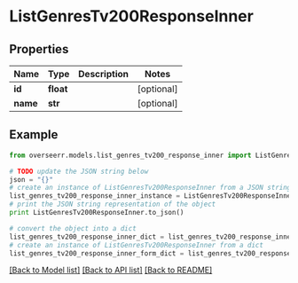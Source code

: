 # ListGenresTv200ResponseInner


## Properties
Name | Type | Description | Notes
------------ | ------------- | ------------- | -------------
**id** | **float** |  | [optional] 
**name** | **str** |  | [optional] 

## Example

```python
from overseerr.models.list_genres_tv200_response_inner import ListGenresTv200ResponseInner

# TODO update the JSON string below
json = "{}"
# create an instance of ListGenresTv200ResponseInner from a JSON string
list_genres_tv200_response_inner_instance = ListGenresTv200ResponseInner.from_json(json)
# print the JSON string representation of the object
print ListGenresTv200ResponseInner.to_json()

# convert the object into a dict
list_genres_tv200_response_inner_dict = list_genres_tv200_response_inner_instance.to_dict()
# create an instance of ListGenresTv200ResponseInner from a dict
list_genres_tv200_response_inner_form_dict = list_genres_tv200_response_inner.from_dict(list_genres_tv200_response_inner_dict)
```
[[Back to Model list]](../README.md#documentation-for-models) [[Back to API list]](../README.md#documentation-for-api-endpoints) [[Back to README]](../README.md)



